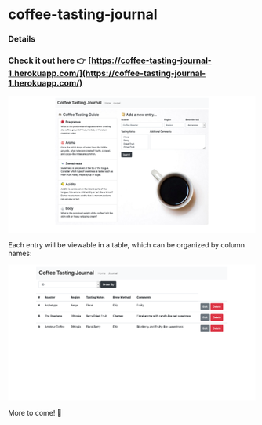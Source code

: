 # coffee-tasting-journal

### Details

### Check it out here 👉 [https://coffee-tasting-journal-1.herokuapp.com/](https://coffee-tasting-journal-1.herokuapp.com/)

![Front Page](public/images/Coffee-Tasting-Guide.png "Coffee Guide Front Page")

Each entry will be viewable in a table, which can be organized by column names:

![Table](public/images/Coffee-Entries.png "Coffee Entry Table")

More to come! :clap:
